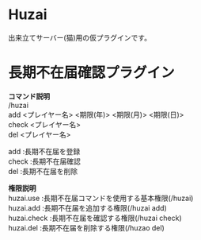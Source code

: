 # Huzai
出来立てサーバー(猫)用の仮プラグインです。  

# 長期不在届確認プラグイン  
**コマンド説明**  
/huzai  
  add    <プレイヤー名> <期限(年)> <期限(月)> <期限(日)>  
  check  <プレイヤー名>  
  del    <プレイヤー名>  
  
add    :長期不在届を登録  
check  :長期不在届確認  
del    :長期不在届を削除  
  
**権限説明**  
huzai.use    :長期不在届コマンドを使用する基本権限(/huzai)  
huzai.add    :長期不在届を追加する権限(/huzai add)  
huzai.check  :長期不在届を確認する権限(/huzai check)  
huzai.del    :長期不在届を削除する権限(/huzao del)  

